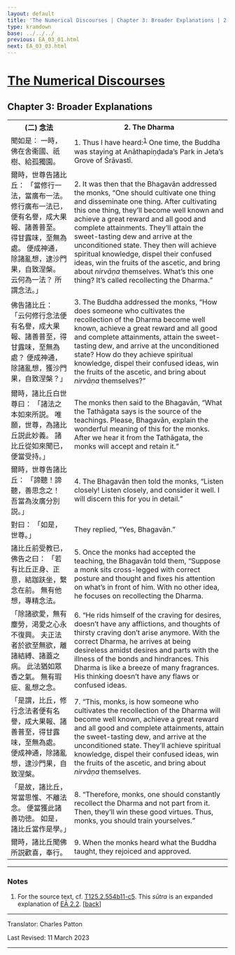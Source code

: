 ```yaml
---
layout: default
title: 'The Numerical Discourses | Chapter 3: Broader Explanations | 2. The Dharma'
type: kramdown
base: ../../../
previous: EA_03_01.html
next: EA_03_03.html
---
```


<h1><a href='../index.html'>The Numerical Discourses</a></h1>
<h2>Chapter 3: Broader Explanations</h2>

<table class="trans">
  <th class='ch'>(二) 念法</th>
  <th class='en'>2. The Dharma</th>
  <tr>
    <td class='ch' title='T125.2.554b11'>聞如是： 一時，佛在舍衞國、祇樹、給孤獨園。</td>
    <td id='p1'>1. Thus I have heard:<sup id="ref1"><a href="#n1">1</a></sup> One time, the Buddha was staying at Anāthapiṇḍada’s Park in Jeta’s Grove of Śrāvastī.</td>
  </tr>
  <tr>
    <td class='ch' title='T125.2.554b12'>爾時，世尊告諸比丘： 「當修行一法，當廣布一法。 修行廣布一法已，便有名譽，成大果報、諸善普至。 得甘露味，至無為處。 便成神通，除諸亂想，逮沙門果，自致涅槃。 云何為一法？ 所謂念法。」</td>
    <td id='p2'>2. It was then that the Bhagavān addressed the monks, “One should cultivate one thing and disseminate one thing. After cultivating this one thing, they’ll become well known and achieve a great reward and all good and complete attainments. They’ll attain the sweet-tasting dew and arrive at the unconditioned state. They then will achieve spiritual knowledge, dispel their confused ideas, win the fruits of the ascetic, and bring about <em>nirvāṇa</em> themselves. What’s this one thing? It’s called recollecting the Dharma.”</td>
  </tr>
  <tr>
    <td class='ch' title='T125.2.554b16'>佛告諸比丘： 「云何修行念法便有名譽，成大果報、諸善普至，得甘露味，至無為處？ 便成神通，除諸亂想，獲沙門果，自致涅槃？」</td>
    <td id='p3'>3. The Buddha addressed the monks, “How does someone who cultivates the recollection of the Dharma become well known, achieve a great reward and all good and complete attainments, attain the sweet-tasting dew, and arrive at the unconditioned state? How do they achieve spiritual knowledge, dispel their confused ideas, win the fruits of the ascetic, and bring about <em>nirvāṇa</em> themselves?”</td>
  </tr>
  <tr>
    <td class='ch' title='T125.2.554b19'>爾時，諸比丘白世尊曰： 「諸法之本如來所説。 唯願，世尊，為諸比丘説此妙義。 諸比丘從如來聞已，便當受持。」</td>
    <td>The monks then said to the Bhagavān, “What the Tathāgata says is the source of the teachings. Please, Bhagavān, explain the wonderful meaning of this for the monks. After we hear it from the Tathāgata, the monks will accept and retain it.”</td>
  </tr>
  <tr>
    <td class='ch' title='T125.2.554b22'>爾時，世尊告諸比丘： 「諦聽！諦聽，善思念之！ 吾當為汝廣分別説。」</td>
    <td id='p4'>4. The Bhagavān then told the monks, “Listen closely! Listen closely, and consider it well. I will discern this for you in detail.”</td>
  </tr>
  <tr>
    <td class='ch' title='T125.2.554b23'>對曰： 「如是，世尊。」</td>
    <td>They replied, “Yes, Bhagavān.”</td>
  </tr>
  <tr>
    <td class='ch' title='T125.2.554b23'>諸比丘前受教已，佛告之曰： 「若有比丘正身、正意，結跏趺坐，繋念在前。 無有他想，專精念法。</td>
    <td id='p5'>5. Once the monks had accepted the teaching, the Bhagavān told them, “Suppose a monk sits cross-legged with correct posture and thought and fixes his attention on what’s in front of him. With no other idea, he focuses on recollecting the Dharma.</td>
  </tr>
  <tr>
    <td class='ch' title='T125.2.554b26'>「除諸欲愛，無有塵勞，渇愛之心永不復興。 夫正法者於欲至無欲，離諸結縛、諸蓋之病。 此法猶如眾香之氣。 無有瑕疵、亂想之念。</td>
    <td id='p6'>6. “He rids himself of the craving for desires, doesn’t have any afflictions, and thoughts of thirsty craving don’t arise anymore. With the correct Dharma, he arrives at being desireless amidst desires and parts with the illness of the bonds and hindrances. This Dharma is like a breeze of many fragrances. His thinking doesn’t have any flaws or confused ideas.</td>
  </tr>
  <tr>
    <td class='ch' title='T125.2.554b29'>「是謂，比丘，修行念法者便有名譽，成大果報、諸善普至，得甘露味，至無為處。 便成神通，除諸亂想，逮沙門果，自致涅槃。</td>
    <td id='p7'>7. “This, monks, is how someone who cultivates the recollection of the Dharma will become well known, achieve a great reward and all good and complete attainments, attain the sweet-tasting dew, and arrive at the unconditioned state. They’ll achieve spiritual knowledge, dispel their confused ideas, win the fruits of the ascetic, and bring about <em>nirvāṇa</em> themselves.</td>
  </tr>
  <tr>
    <td class='ch' title='T125.2.554c3'>「是故，諸比丘，常當思惟、不離法念。 便當獲此諸善功徳。 如是，諸比丘當作是學。」</td>
    <td id='p8'>8. “Therefore, monks, one should constantly recollect the Dharma and not part from it. Then, they’ll win these good virtues. Thus, monks, you should train yourselves.”</td>
  </tr>
  <tr>
    <td class='ch' title='T125.2.554c5'>爾時，諸比丘聞佛所説歡喜，奉行。</td>
    <td id='p9'>9. When the monks heard what the Buddha taught, they rejoiced and approved.</td>
  </tr>
</table>

<hr/>

<h3 id="notes">Notes</h3>

<ol class="notes-list">
<li id="n1"><p>For the source text, cf. <a href="https://cbetaonline.dila.edu.tw/zh/T02n0125_p0554b11" target="_blank">T125.2.554b11-c5</a>. This <em>sūtra</em> is an expanded explanation of <a href="../02/EA_02_02.html" target="_blank">EĀ 2.2</a>. [<a href="#ref1">back</a>]</p></li>
</ol>
<hr/>

<p class="translator">Translator: Charles Patton</p>
<p class='revised'>Last Revised: 11 March 2023</p>

<hr/>